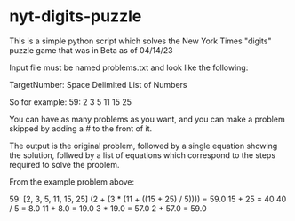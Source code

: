 # nyt-digits-puzzle

This is a simple python script which solves the New York Times "digits" puzzle game that was in Beta as of 04/14/23

Input file must be named problems.txt and look like the following:

TargetNumber: Space Delimited List of Numbers

So for example:
59: 2 3 5 11 15 25

You can have as many problems as you want, and you can make a problem skipped by adding a # to the front of it.

The output is the original problem, followed by a single equation showing the solution, follwed by a list of equations which correspond to the steps required to solve the problem.

From the example problem above:

59: [2, 3, 5, 11, 15, 25]
(2 + (3 * (11 + ((15 + 25) / 5)))) = 59.0
15 + 25 = 40
40 / 5 = 8.0
11 + 8.0 = 19.0
3 * 19.0 = 57.0
2 + 57.0 = 59.0
